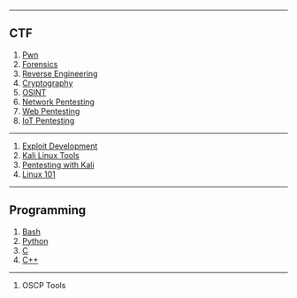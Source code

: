 

*******
##  CTF
 1. [Pwn](https://commanderp4in.github.io/pwn)
 2. [Forensics](#why)
 3. [Reverse Engineering](#tools)
 4. [Cryptography](#syntax)
 5. [OSINT]()
 6. [Network Pentesting]()
 7. [Web Pentesting]()
 8. [IoT Pentesting]()

*******
1. [Exploit Development](https://commanderp4in.github.io/expdev)
2. [Kali Linux Tools](https://commanderp4in.github.io/kalitools)
3. [Pentesting with Kali](https://commanderp4in.github.io/kalipentest)
4. [Linux 101](https://commanderp4in.github.io/linux101)

*******
## Programming
1. [Bash](https://commanderp4in.github.io/bash)
2. [Python](https://commanderp4in.github.io/python)
3. [C](https://commanderp4in.github.io/c)
4. [C++](https://commanderp4in.github.io/cpp)

*******
1. OSCP Tools
